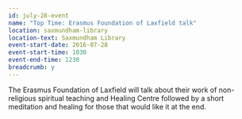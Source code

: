 ```yaml
---
id: july-28-event
name: "Top Time: Erasmus Foundation of Laxfield talk"
location: saxmundham-library
location-text: Saxmundham Library
event-start-date: 2016-07-28
event-start-time: 1030
event-end-time: 1230
breadcrumb: y
---
```

The Erasmus Foundation of Laxfield will talk about their work of non-religious spiritual teaching and Healing Centre followed by a short meditation and healing for those that would like it at the end.
